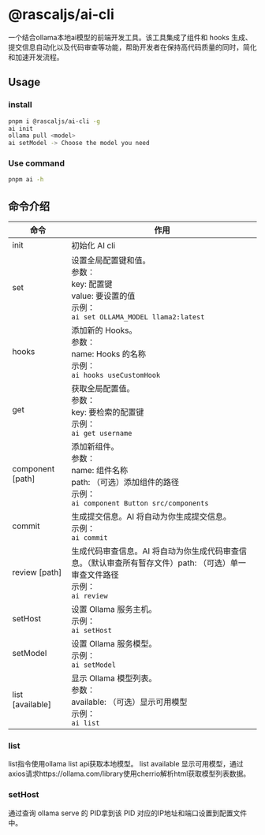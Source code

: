 # @rascaljs/ai-cli

一个结合ollama本地ai模型的前端开发工具。该工具集成了组件和 hooks 生成、提交信息自动化以及代码审查等功能，帮助开发者在保持高代码质量的同时，简化和加速开发流程。

## Usage

### install

```bash
pnpm i @rascaljs/ai-cli -g
ai init
ollama pull <model>
ai setModel -> Choose the model you need
```

### Use command

```bash
pnpm ai -h
```

## 命令介绍

| 命令                  | 作用                                                                                                    |
| --------------------- | ------------------------------------------------------------------------------------------------------- |
| init                  | 初始化 AI cli                                                                                           |
| set <key> <value>     | 设置全局配置键和值。<br>参数：<br>  key: 配置键<br>  value: 要设置的值<br>示例：<br>  `ai set OLLAMA_MODEL llama2:latest` |
| hooks <name>          | 添加新的 Hooks。<br>参数：<br>  name: Hooks 的名称<br>示例：<br>  `ai hooks useCustomHook`               |
| get <key>             | 获取全局配置值。<br>参数：<br>  key: 要检索的配置键<br>示例：<br>  `ai get username`                     |
| component <name> [path] | 添加新组件。<br>参数：<br>  name: 组件名称<br>  path: （可选）添加组件的路径<br>示例：<br>  `ai component Button src/components` |
| commit                | 生成提交信息。AI 将自动为你生成提交信息。<br>示例：<br>  `ai commit`                                      |
| review [path]         | 生成代码审查信息。AI 将自动为你生成代码审查信息。（默认审查所有暂存文件）path: （可选）单一审查文件路径<br>示例：<br>  `ai review`                             |
| setHost               | 设置 Ollama 服务主机。<br>示例：<br>  `ai setHost`                                                       |
| setModel              | 设置 Ollama 服务模型。<br>示例：<br>  `ai setModel`                                                      |
| list [available]      | 显示 Ollama 模型列表。<br>参数：<br>  available: （可选）显示可用模型<br>示例：<br>  `ai list`           |

### list

list指令使用ollama list api获取本地模型。
list available 显示可用模型，通过axios请求https://ollama.com/library使用cherrio解析html获取模型列表数据。

### setHost
通过查询 ollama serve 的 PID拿到该 PID 对应的IP地址和端口设置到配置文件中。
